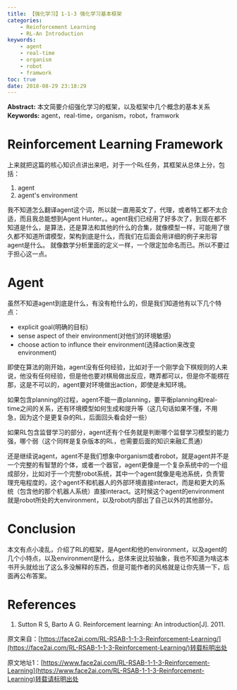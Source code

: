 ```yaml
---
title: 【强化学习】1-1-3 强化学习基本框架
categories:
    - Reinforcement Learning
    - RL-An Introduction
keywords:
    - agent
    - real-time
    - organism
    - robot
    - framwork
toc: true
date: 2018-08-29 23:18:29
---
```


**Abstract:** 本文简要介绍强化学习的框架，以及框架中几个概念的基本关系
**Keywords:** agent，real-time，organism，robot，framwork

<!--more-->
# Reinforcement Learning Framework
上来就把这篇的核心知识点讲出来吧，对于一个RL任务，其框架从总体上分，包括：
1. agent
2. agent's environment

我不知道怎么翻译agent这个词，所以就一直用英文了，代理，或者特工都不太合适，而且我总能想到Agent Hunter。。agent我们已经用了好多次了，到现在都不知道是什么，是算法，还是算法和其他的什么的合集，就像模型一样，可能用了很久都不知道所谓模型，架构到底是什么，而我们在后面会用详细的例子来形容agent是什么。
就像数学分析里面的定义一样，一个限定加命名而已。所以不要过于担心这一点。

# Agent
虽然不知道agent到底是什么，有没有枪什么的，但是我们知道他有以下几个特点：
- explicit goal(明确的目标)
- sense aspect of their environment(对他们的环境敏感)
- choose action to influnce their environment(选择action来改变environment)

即使在算法的刚开始，agent没有任何经验，比如对于一个刚学会下棋规则的人来说，他没有任何经验，但是他也要对棋局做出反应，瞎弄都可以，但是你不能楞在那，这是不可以的，agent要对环境做出action，即使是未知环境。

如果包含planning的过程，agent不能一直planning，要平衡planning和real-time之间的关系，还有环境模型如何生成和提升等（这几句话如果不懂，不用急，因为这个是更复杂的RL，后面回头看会好一些）

如果RL包含监督学习的部分，agent还有个任务就是判断哪个监督学习模型的能力强，哪个弱（这个同样是复杂版本的RL，也需要后面的知识来融汇贯通）

还是继续说agent，agent不是我们想象中organism或者robot，就是agent并不是一个完整的有智慧的个体，或者一个器官，agent更像是一个复杂系统中的一个组成部分，比如对于一个完整robot系统，其中一个agent就像是电池系统，负责管理充电程度的，这个agent不和机器人的外部环境直接interact，而是和更大的系统（包含他的那个机器人系统）直接interact。这时候这个agent的environment就是robot所处的大environment，以及robot内部出了自己以外的其他部分。

# Conclusion
本文有点小凌乱，介绍了RL的框架，是Agent和他的environment，以及agent的几个小特点，以及environment是什么，总体来说比较抽象，我也不知道为啥这本书开头就给出了这么多没解释的东西，但是可能作者的风格就是让你先猜一下，后面再公布答案。
# References
1. Sutton R S, Barto A G. Reinforcement learning: An introduction[J]. 2011.





原文来自：[https://face2ai.com/RL-RSAB-1-1-3-Reinforcement-Learning/](https://face2ai.com/RL-RSAB-1-1-3-Reinforcement-Learning/)转载标明出处





原文地址1：[https://www.face2ai.com/RL-RSAB-1-1-3-Reinforcement-Learning](https://www.face2ai.com/RL-RSAB-1-1-3-Reinforcement-Learning)转载请标明出处
